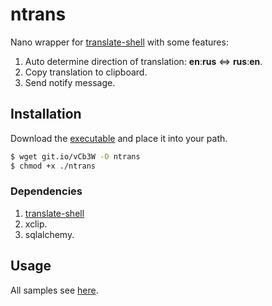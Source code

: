 ntrans
==============
Nano wrapper for [translate-shell](https://github.com/soimort/translate-shell) with some features:

1. Auto determine direction of translation: **en**:**rus** <=> **rus**:**en**.
2. Copy translation to clipboard.
3. Send notify message.

## Installation

Download the [executable](http://git.io/vCb3W) and place it into your path.
```bash
$ wget git.io/vCb3W -O ntrans 
$ chmod +x ./ntrans
```
### Dependencies
1. [translate-shell](https://github.com/soimort/translate-shell)
2. xclip.
3. sqlalchemy.

## Usage

All samples see [here](https://github.com/soimort/translate-shell#introduction-by-examples).
